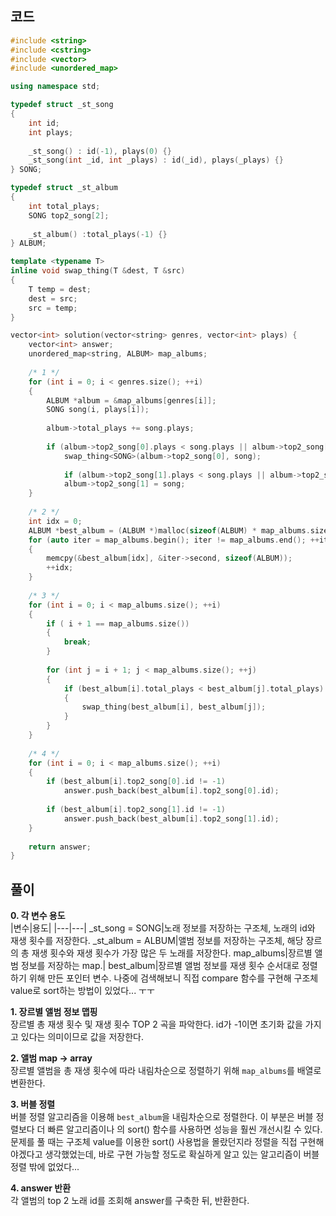 ## 코드
``` c++
#include <string>
#include <cstring>
#include <vector>
#include <unordered_map>

using namespace std;

typedef struct _st_song
{
    int id;
    int plays;
    
    _st_song() : id(-1), plays(0) {}
    _st_song(int _id, int _plays) : id(_id), plays(_plays) {}
} SONG;

typedef struct _st_album
{
    int total_plays;
    SONG top2_song[2];
    
    _st_album() :total_plays(-1) {}
} ALBUM;

template <typename T>
inline void swap_thing(T &dest, T &src)
{
    T temp = dest;
    dest = src;
    src = temp;
}

vector<int> solution(vector<string> genres, vector<int> plays) {
    vector<int> answer;
    unordered_map<string, ALBUM> map_albums;
    
    /* 1 */
    for (int i = 0; i < genres.size(); ++i)
    {
        ALBUM *album = &map_albums[genres[i]];
        SONG song(i, plays[i]);
        
        album->total_plays += song.plays;
        
        if (album->top2_song[0].plays < song.plays || album->top2_song[0].id == -1)
            swap_thing<SONG>(album->top2_song[0], song);
        
		    if (album->top2_song[1].plays < song.plays || album->top2_song[1].id == -1)
            album->top2_song[1] = song;
    }
    
    /* 2 */
    int idx = 0;
    ALBUM *best_album = (ALBUM *)malloc(sizeof(ALBUM) * map_albums.size());
    for (auto iter = map_albums.begin(); iter != map_albums.end(); ++iter)
    {
        memcpy(&best_album[idx], &iter->second, sizeof(ALBUM));
        ++idx;
    }
    
    /* 3 */
    for (int i = 0; i < map_albums.size(); ++i)
    {
        if ( i + 1 == map_albums.size())
        {
            break;
        }
        
        for (int j = i + 1; j < map_albums.size(); ++j)
        {
            if (best_album[i].total_plays < best_album[j].total_plays)
            {
                swap_thing(best_album[i], best_album[j]);
            }
        }
    }
    
    /* 4 */
    for (int i = 0; i < map_albums.size(); ++i)
    {
        if (best_album[i].top2_song[0].id != -1)
            answer.push_back(best_album[i].top2_song[0].id);
        
        if (best_album[i].top2_song[1].id != -1)
            answer.push_back(best_album[i].top2_song[1].id);
    }
    
    return answer;
}
```

## 풀이
**0. 각 변수 용도**  
|변수|용도|
|---|---|
_st_song = SONG|노래 정보를 저장하는 구조체, 노래의 id와 재생 횟수를 저장한다.
_st_album = ALBUM|앨범 정보를 저장하는 구조체, 해당 장르의 총 재생 횟수와 재생 횟수가 가장 많은 두 노래를 저장한다.
map_albums|장르별 앨범 정보를 저장하는 map.|
best_album|장르별 앨범 정보를 재생 횟수 순서대로 정렬하기 위해 만든 포인터 변수. 나중에 검색해보니 직접 compare 함수를 구현해 구조체 value로 sort하는 방법이 있었다... ㅜㅜ

**1. 장르별 앨범 정보 맵핑**  
장르별 총 재생 횟수 및 재생 횟수 TOP 2 곡을 파악한다. id가 -1이면 초기화 값을 가지고 있다는 의미이므로 값을 저장한다.

**2. 앨범 map -> array**  
장르별 앨범을 총 재생 횟수에 따라 내림차순으로 정렬하기 위해 `map_albums`를 배열로 변환한다.

**3. 버블 정렬**  
버블 정렬 알고리즘을 이용해 `best_album`을 내림차순으로 정렬한다. 이 부분은 버블 정렬보다 더 빠른 알고리즘이나 <algorithm>의 sort() 함수를 사용하면 성능을 훨씬 개선시킬 수 있다.
문제를 풀 때는 구조체 value를 이용한 sort() 사용법을 몰랐던지라 정렬을 직접 구현해야겠다고 생각했었는데, 바로 구현 가능할 정도로 확실하게 알고 있는 알고리즘이 버블 정렬 밖에 없었다...

**4. answer 반환**  
각 앨범의 top 2 노래 id를 조회해 answer를 구축한 뒤, 반환한다.
